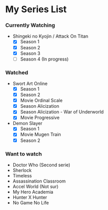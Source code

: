 # My Series List

### Currently Watching

- Shingeki no Kyojin / Attack On Titan
  - [x] Season 1
  - [x] Season 2
  - [x] Season 3
  - [ ] Season 4 (In progress)

### Watched

- Swort Art Online
  - [x] Season 1
  - [x] Season 2
  - [x] Movie Ordinal Scale
  - [x] Season Alicization
  - [x] Season Alicization - War of Underworld
  - [x] Movie Progressive
- Demon Slayer
  - [x] Season 1
  - [x] Movie Mugen Train
  - [x] Season 2

### Want to watch

- Doctor Who (Second serie)
- Sherlock
- Timeless
- Assassination Classroom
- Accel World (Not sur)
- My Hero Academia
- Hunter X Hunter
- No Game No Life
